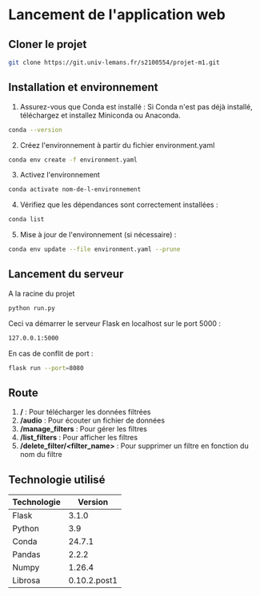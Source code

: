 # Lancement de l'application web 


## Cloner le projet
```bash
git clone https://git.univ-lemans.fr/s2100554/projet-m1.git
```
## Installation et environnement

1) Assurez-vous que Conda est installé : Si Conda n'est pas déjà installé, téléchargez et installez Miniconda ou Anaconda.
```bash
conda --version
```
2) Créez l'environnement à partir du fichier environment.yaml
```bash
conda env create -f environment.yaml
```
3) Activez l'environnement
```bash
conda activate nom-de-l-environnement
```
4) Vérifiez que les dépendances sont correctement installées :
```bash
conda list
```
5) Mise à jour de l'environnement (si nécessaire) :
```bash
conda env update --file environment.yaml --prune
```

## Lancement du serveur

A la racine du projet
```bash
python run.py
```
Ceci va démarrer le serveur Flask en localhost sur le port 5000 : 
```bash
127.0.0.1:5000
```

En cas de conflit de port :
```bash
flask run --port=8080
```

## Route

1) **/** : Pour télécharger les données filtrées
2) **/audio** : Pour écouter un fichier de données 
3) **/manage_filters** : Pour gérer les filtres
4) **/list_filters** : Pour afficher les filtres
5) **/delete_filter/<filter_name>** : Pour supprimer un filtre en fonction du nom du filtre

## Technologie utilisé 

| Technologie | Version      |
| ----------- | ------------ |
| Flask       | 3.1.0        |
| Python      | 3.9          |
| Conda       | 24.7.1       |
| Pandas      | 2.2.2        |
| Numpy       | 1.26.4       |
| Librosa     | 0.10.2.post1 |

